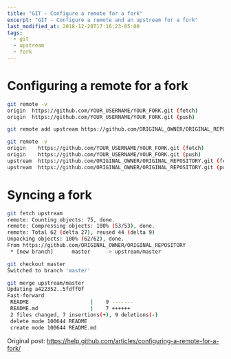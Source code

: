 ```yaml
---
title: "GIT - Configure a remote for a fork"
excerpt: "GIT - Configure a remote and an upstream for a fork"
last_modified_at: 2018-12-28T17:16:23-05:00
tags: 
  - git
  - upstream
  - fork
---
```


# Configuring a remote for a fork

```bash
git remote -v
origin  https://github.com/YOUR_USERNAME/YOUR_FORK.git (fetch)
origin  https://github.com/YOUR_USERNAME/YOUR_FORK.git (push)
```

```bash
git remote add upstream https://github.com/ORIGINAL_OWNER/ORIGINAL_REPOSITORY.git
```

```bash
git remote -v
origin    https://github.com/YOUR_USERNAME/YOUR_FORK.git (fetch)
origin    https://github.com/YOUR_USERNAME/YOUR_FORK.git (push)
upstream  https://github.com/ORIGINAL_OWNER/ORIGINAL_REPOSITORY.git (fetch)
upstream  https://github.com/ORIGINAL_OWNER/ORIGINAL_REPOSITORY.git (push)
```

# Syncing a fork

```bash
git fetch upstream
remote: Counting objects: 75, done.
remote: Compressing objects: 100% (53/53), done.
remote: Total 62 (delta 27), reused 44 (delta 9)
Unpacking objects: 100% (62/62), done.
From https://github.com/ORIGINAL_OWNER/ORIGINAL_REPOSITORY
 * [new branch]      master     -> upstream/master
```

```bash
git checkout master
Switched to branch 'master'
```

```bash
git merge upstream/master
Updating a422352..5fdff0f
Fast-forward
 README                    |    9 -------
 README.md                 |    7 ++++++
 2 files changed, 7 insertions(+), 9 deletions(-)
 delete mode 100644 README
 create mode 100644 README.md
```

Original post: https://help.github.com/articles/configuring-a-remote-for-a-fork/